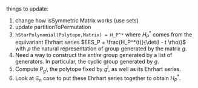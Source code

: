 things to update:

  1. change how isSymmetric Matrix works (use sets)
  2. update partitionToPermutation
  3. `hStarPolynomial(Polytope,Matrix) = H_P^*` where $H_P^*$ comes from the equivariant Ehrhart series $EES_P = \frac{H_P^*(t)}{\det(I - t \rho)}$ with $\rho$ the natural representation of group generated by the matrix $g$.
  4. Need a way to construct the _entire_ group generated by a list of generators. In particular, the cyclic group generated by $g$.
  5. Compute $P_{g^i}$, the polytope fixed by $g^i$, as well as its Ehrhart series.
  6. Look at $\mathfrak{S}_n$ case to put these Ehrhart series together to obtain $H_P^*$.
